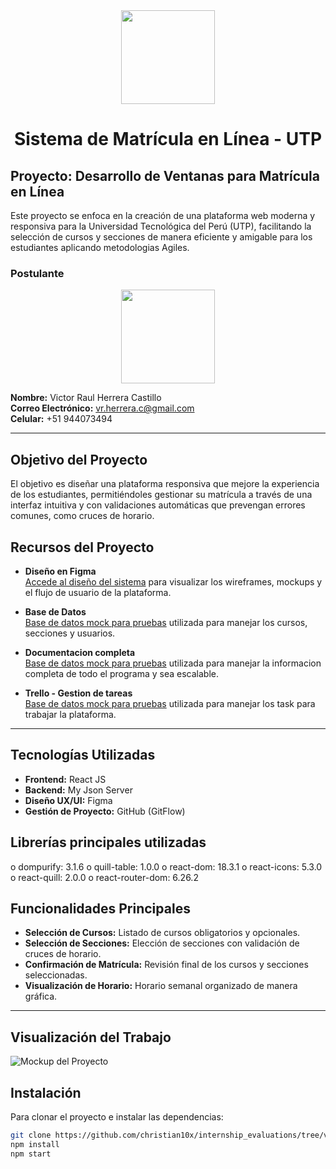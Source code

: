 <tr>
  <div align='center'>
    <img src="https://res.cloudinary.com/djia8bsvr/image/upload/v1727060006/crwtyws8oaford8wwqd7.png"width="150" height="150">
    </div>
</tr>
 <h1 align="center">Sistema de Matrícula en Línea - UTP
 </h1>

<p align="center">

## Proyecto: Desarrollo de Ventanas para Matrícula en Línea
Este proyecto se enfoca en la creación de una plataforma web moderna y responsiva para la Universidad Tecnológica del Perú (UTP), facilitando la selección de cursos y secciones de manera eficiente y amigable para los estudiantes aplicando metodologias Agiles.

### **Postulante**

<tr>
  <div align='center'>
    <img src="https://res.cloudinary.com/djia8bsvr/image/upload/v1726960494/lgo85j9pcoqysduke6im.jpg"width="150" height="150">
    </div>
</tr>

**Nombre:** Victor Raul Herrera Castillo  
**Correo Electrónico:** vr.herrera.c@gmail.com  
**Celular:** +51 944073494

---

## Objetivo del Proyecto
El objetivo es diseñar una plataforma responsiva que mejore la experiencia de los estudiantes, permitiéndoles gestionar su matrícula a través de una interfaz intuitiva y con validaciones automáticas que prevengan errores comunes, como cruces de horario.

## Recursos del Proyecto
- **Diseño en Figma**  
  [Accede al diseño del sistema](https://www.figma.com/design/Ma67eXpIZZI7NaucEHaaoP/Matricula---UTP?node-id=0-1&t=wpVkFaRWF2Qz73U2-1) para visualizar los wireframes, mockups y el flujo de usuario de la plataforma.

- **Base de Datos**  
  [Base de datos mock para pruebas](https://my-json-server.typicode.com/VictorHerrera10/VictorHerrera10-db) utilizada para manejar los cursos, secciones y usuarios.

- **Documentacion completa**  
  [Base de datos mock para pruebas](https://docs.google.com/document/d/1goSHyJhK_fLRW6kL0ITh-gvUXZ2ER8S_/edit?usp=sharing&ouid=102603113869228574044&rtpof=true&sd=true) utilizada para manejar la informacion completa de todo el programa y sea escalable.

- **Trello - Gestion de tareas**  
  [Base de datos mock para pruebas](https://trello.com/invite/b/66f193e6ed857af47cd66550/ATTIb0670ab931940aa837851defb1a54090AD8E79B8/matricula-linea) utilizada para manejar los task para trabajar la plataforma.
  

---

## Tecnologías Utilizadas
- **Frontend:** React JS
- **Backend:** My Json Server
- **Diseño UX/UI:** Figma
- **Gestión de Proyecto:** GitHub (GitFlow)

## Librerías principales utilizadas
o	dompurify: 3.1.6
o	quill-table: 1.0.0
o	react-dom: 18.3.1
o	react-icons: 5.3.0
o	react-quill: 2.0.0
o	react-router-dom: 6.26.2


## Funcionalidades Principales
- **Selección de Cursos:** Listado de cursos obligatorios y opcionales.
- **Selección de Secciones:** Elección de secciones con validación de cruces de horario.
- **Confirmación de Matrícula:** Revisión final de los cursos y secciones seleccionadas.
- **Visualización de Horario:** Horario semanal organizado de manera gráfica.

---

## Visualización del Trabajo
![Mockup del Proyecto](https://res.cloudinary.com/djia8bsvr/image/upload/v1727105122/esenfr3oydjutcfu17gl.png)

## Instalación
Para clonar el proyecto e instalar las dependencias:

```bash
git clone https://github.com/christian10x/internship_evaluations/tree/victor_herrera_front_end
npm install
npm start
